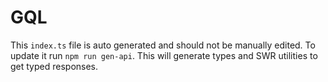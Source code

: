 # GQL

This `index.ts` file is auto generated and should not be manually edited.
To update it run `npm run gen-api`. This will generate types and SWR utilities to get typed responses.
